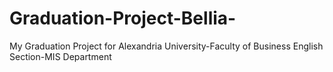 # Graduation-Project-Bellia-
My Graduation Project for Alexandria University-Faculty of Business English Section-MIS Department
